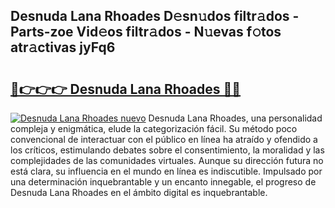 ## Desnuda Lana Rhoades D𝚎sn𝚞dos filtr𝚊dos - Parts-zoe Vid𝚎os filtr𝚊dos - N𝚞evas f𝚘tos atr𝚊ctivas jyFq6

# <h2><a href="http://mb5r8c3.tromn.icu/?c=Desnuda+Lana+Rhoades">🔗👉👉👉 Desnuda Lana Rhoades 🔗🔗</a></h2>

[![Desnuda Lana Rhoades nuevo](https://i.imgur.com/pEAQMta.gif)](http://mb5r8c3.tromn.icu/?c=Desnuda+Lana+Rhoades)
Desnuda Lana Rhoades, una personalidad compleja y enigmática, elude la categorización fácil. Su método poco convencional de interactuar con el público en línea ha atraído y ofendido a los críticos, estimulando debates sobre el consentimiento, la moralidad y las complejidades de las comunidades virtuales. Aunque su dirección futura no está clara, su influencia en el mundo en línea es indiscutible. Impulsado por una determinación inquebrantable y un encanto innegable, el progreso de Desnuda Lana Rhoades en el ámbito digital es inquebrantable.
